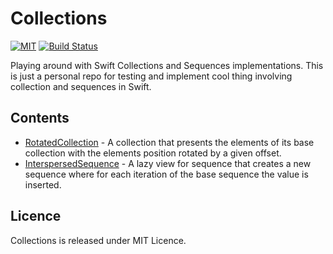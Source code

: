 # Collections

[![MIT](https://img.shields.io/badge/License-MIT-red.svg)](https://opensource.org/licenses/MIT)
[![Build Status](https://travis-ci.com/LucianoPAlmeida/Collections.svg?branch=master)](https://travis-ci.com/LucianoPAlmeida/Collections)

Playing around with Swift Collections and Sequences implementations.
This is just a personal repo for testing and implement cool thing involving collection and sequences in Swift.

## Contents
* [RotatedCollection](Collections/RotatedCollection.swift) - A collection that presents the elements of its base collection with the elements position rotated by a given offset.
* [InterspersedSequence](Collections/Sequence/InterspersedSequence.swift) - A lazy view for sequence that creates a new sequence where for each iteration of the base sequence the value is inserted.

## Licence

Collections is released under MIT Licence.
